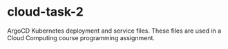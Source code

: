 # cloud-task-2
ArgoCD Kubernetes deployment and service files. These files are used in a Cloud Computing course programming assignment.
